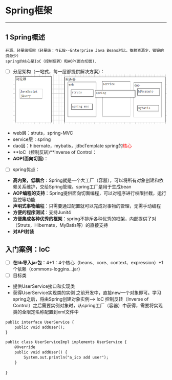 # Spring框架

* * *
## 1 Spring概述
	开源，轻量级框架（轻量级：与EJB--Enterprise Java Beans对比，依赖资源少，销毁的资源少）
	spring的核心是IoC（控制反转）和AOP(面向切面).
- [ ] 分层架构（一站式，每一层都提供解决方案）：
![框架结构图](https://github.com/ShaneHolmes/Hibernate-Spring-Struts/blob/master/Spring/Images/structure.png)
- web层：struts，spring-MVC
- service层：spring
- dao层：hibernate，mybatis，jdbcTemplate
spring的<font color=red>核心</font>
- **IoC（控制反转)**Inverse of Control：
- **AOP(面向切面)**：
- [ ] spring优点：
- **高内聚，低耦合**：Spring就是一个大工厂（容器），可以将所有对象创建和依赖关系维护，交给Spring管理。spring工厂是用于生成bean
- **AOP编程的支持**：Spring提供面向切面编程，可以对程序进行权限拦截，运行监控等功能
- **声明式事物编程**：只需要通过配置就可以完成对事物的管理，无需手动编程
- **方便的程序测试**：支持Junit4
- **方便集成各种优秀的框架**：spring不排斥各种优秀的框架，内部提供了对（Struts，Hibernate，MyBatis等）的直接支持
- **对API封装**
## 入门案例：IoC
- [ ] **在lib导入jar包**：4+1：4个核心（beans、core、context、expression）+1个依赖（commons-loggins...jar）
- [ ] 目标类
- 提供UserService接口和实现类
- 获得UserService实现类的实例
之前开发中，直接new一个对象即可。学习spring之后，将由Spring创建对象实例--> IoC 控制反转（Inverse of  Control）之后需要实例对象时，从spring工厂（容器）中获得，需要将实现类的全限定名称配置到xml文件中
```
public interface UserService {
	public void addUser();
}
```
```
public class UserServiceImpl implements UserService {
	@Override
	public void addUser() {
		System.out.println("a_ico add user");
	}

}
```
